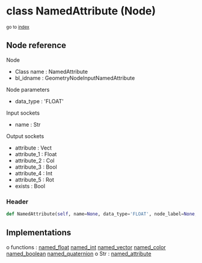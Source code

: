 # class NamedAttribute (Node)

<sub>go to [index](/docs/index.md)</sub>

## Node reference

Node
 - Class name : NamedAttribute
 - bl_idname : GeometryNodeInputNamedAttribute

Node parameters
 - data_type : 'FLOAT'

Input sockets
 - name : Str

Output sockets
 - attribute : Vect
 - attribute_1 : Float
 - attribute_2 : Col
 - attribute_3 : Bool
 - attribute_4 : Int
 - attribute_5 : Rot
 - exists : Bool

### Header

``` python
def NamedAttribute(self, name=None, data_type='FLOAT', node_label=None, node_color=None):
```

## Implementations

o functions : [named_float](/docs/GeoNodes_classes/named_float.md) [named_int](/docs/GeoNodes_classes/named_int.md) [named_vector](/docs/GeoNodes_classes/named_vector.md) [named_color](/docs/GeoNodes_classes/named_color.md) [named_boolean](/docs/GeoNodes_classes/named_boolean.md) [named_quaternion](/docs/GeoNodes_classes/named_quaternion.md)
o Str : [named_attribute](/docs/GeoNodes_classes/Str.md#named_attribute) 

